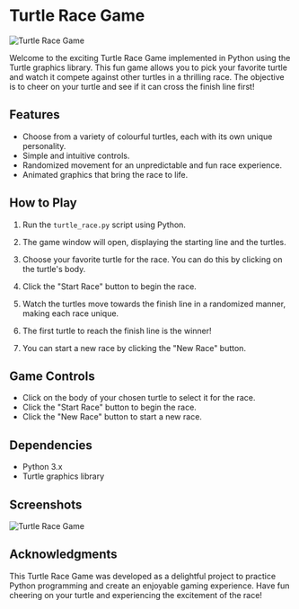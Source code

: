 # Turtle Race Game

![Turtle Race Game](turtle_race.jpg)

Welcome to the exciting Turtle Race Game implemented in Python using the Turtle graphics library. This fun game allows you to pick your favorite turtle and watch it compete against other turtles in a thrilling race. The objective is to cheer on your turtle and see if it can cross the finish line first!

## Features

- Choose from a variety of colourful turtles, each with its own unique personality.
- Simple and intuitive controls.
- Randomized movement for an unpredictable and fun race experience.
- Animated graphics that bring the race to life.

## How to Play

1. Run the `turtle_race.py` script using Python.

2. The game window will open, displaying the starting line and the turtles.

3. Choose your favorite turtle for the race. You can do this by clicking on the turtle's body.

4. Click the "Start Race" button to begin the race.

5. Watch the turtles move towards the finish line in a randomized manner, making each race unique.

6. The first turtle to reach the finish line is the winner!

7. You can start a new race by clicking the "New Race" button.

## Game Controls

- Click on the body of your chosen turtle to select it for the race.
- Click the "Start Race" button to begin the race.
- Click the "New Race" button to start a new race.

## Dependencies

- Python 3.x
- Turtle graphics library

## Screenshots

![Turtle Race Game](turtle_race_screenshot.png)

## Acknowledgments

This Turtle Race Game was developed as a delightful project to practice Python programming and create an enjoyable gaming experience. Have fun cheering on your turtle and experiencing the excitement of the race!

